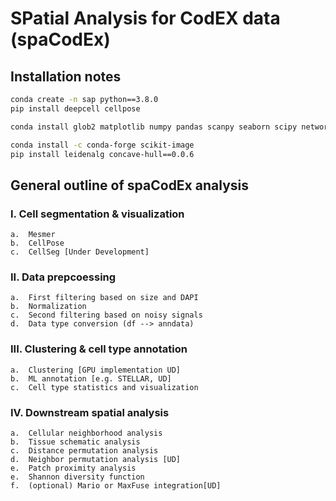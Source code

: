 # SPatial Analysis for CodEX data (spaCodEx)

## Installation notes
```bash
conda create -n sap python==3.8.0
pip install deepcell cellpose

conda install glob2 matplotlib numpy pandas scanpy seaborn scipy networkx tensorly statsmodels scikit-learn yellowbrick joblib tifffile tensorflow

conda install -c conda-forge scikit-image
pip install leidenalg concave-hull==0.0.6
```

## General outline of spaCodEx analysis

### I.	Cell segmentation & visualization
	a.	Mesmer
	b.	CellPose
	c.	CellSeg [Under Development]
### II.	Data prepcoessing 
	a.  First filtering based on size and DAPI 	
	b.	Normalization
	c.	Second filtering based on noisy signals
	d.	Data type conversion (df --> anndata)
### III.	Clustering & cell type annotation
	a.	Clustering [GPU implementation UD]
	b.	ML annotation [e.g. STELLAR, UD]
	c.	Cell type statistics and visualization
### IV.	Downstream spatial analysis
	a.	Cellular neighborhood analysis
	b.	Tissue schematic analysis 
	c.	Distance permutation analysis
	d.	Neighbor permutation analysis [UD]
	e.	Patch proximity analysis
	e.	Shannon diversity function
	f.	(optional) Mario or MaxFuse integration[UD]


